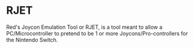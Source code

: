 # RJET
Red's Joycon Emulation Tool or RJET, is a tool meant to allow a PC/Microcontroller to pretend to be 1 or more Joycons/Pro-controllers for the Nintendo Switch.
